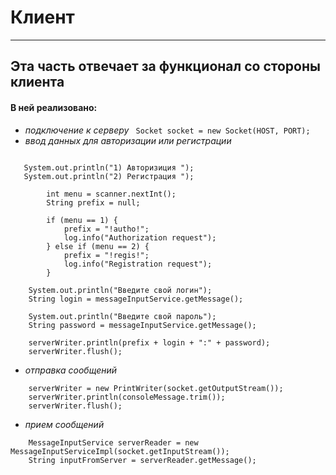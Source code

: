 # Клиент 
---
## Эта часть отвечает за функционал со стороны клиента
#### В ней реализовано:
- _подключение к серверу_ 
``` Socket socket = new Socket(HOST, PORT);```
- _ввод данных для авторизации или регистрации_

```    

   System.out.println("1) Авторизиция ");
   System.out.println("2) Регистрация ");
        
        int menu = scanner.nextInt();
        String prefix = null;

        if (menu == 1) {
            prefix = "!autho!";
            log.info("Authorization request");
        } else if (menu == 2) {
            prefix = "!regis!";
            log.info("Registration request");
        }

    System.out.println("Введите свой логин");
    String login = messageInputService.getMessage();

    System.out.println("Введите свой пароль");
    String password = messageInputService.getMessage();

    serverWriter.println(prefix + login + ":" + password);
    serverWriter.flush(); 
   ```

   - _отправка сообщений_
   ```
       serverWriter = new PrintWriter(socket.getOutputStream());
       serverWriter.println(consoleMessage.trim());
       serverWriter.flush();
 ```                
- _прием сообщений_
```
    MessageInputService serverReader = new MessageInputServiceImpl(socket.getInputStream());
    String inputFromServer = serverReader.getMessage();
 ```
 
